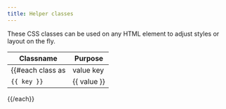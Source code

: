 ```yaml
---
title: Helper classes
---
```


These CSS classes can be used on any HTML element to adjust styles or layout on the fly.

Classname   | Purpose
------------|------------
{{#each class as |value key|}}
`{{ key }}` | {{ value }}
{{/each}}
